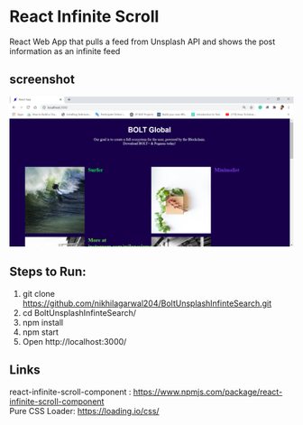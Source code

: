 # React Infinite Scroll 
React Web App that pulls a feed from Unsplash API and shows the post information as an infinite feed

## screenshot
![React Infinite Scroll](./DEMO_PIC.png)

## Steps to Run:
1) git clone https://github.com/nikhilagarwal204/BoltUnsplashInfinteSearch.git
2) cd BoltUnsplashInfinteSearch/
3) npm install
4) npm start
5) Open http://localhost:3000/

## Links
react-infinite-scroll-component :  https://www.npmjs.com/package/react-infinite-scroll-component <br/>
Pure CSS Loader: https://loading.io/css/ <br/>
